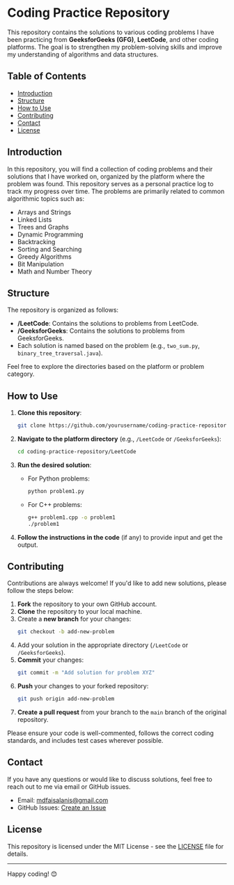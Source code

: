 # Coding Practice Repository

This repository contains the solutions to various coding problems I have been practicing from **GeeksforGeeks (GFG)**, **LeetCode**, and other coding platforms. The goal is to strengthen my problem-solving skills and improve my understanding of algorithms and data structures.

## Table of Contents
- [Introduction](#introduction)
- [Structure](#structure)
- [How to Use](#how-to-use)
- [Contributing](#contributing)
- [Contact](#contact)
- [License](#license)

## Introduction

In this repository, you will find a collection of coding problems and their solutions that I have worked on, organized by the platform where the problem was found. This repository serves as a personal practice log to track my progress over time. The problems are primarily related to common algorithmic topics such as:

- Arrays and Strings
- Linked Lists
- Trees and Graphs
- Dynamic Programming
- Backtracking
- Sorting and Searching
- Greedy Algorithms
- Bit Manipulation
- Math and Number Theory

## Structure

The repository is organized as follows:

- **/LeetCode**: Contains the solutions to problems from LeetCode.
- **/GeeksforGeeks**: Contains the solutions to problems from GeeksforGeeks.
- Each solution is named based on the problem (e.g., `two_sum.py`, `binary_tree_traversal.java`).
  
Feel free to explore the directories based on the platform or problem category.

## How to Use

1. **Clone this repository**:
    ```bash
    git clone https://github.com/yourusername/coding-practice-repository.git
    ```

2. **Navigate to the platform directory** (e.g., `/LeetCode` or `/GeeksforGeeks`):
    ```bash
    cd coding-practice-repository/LeetCode
    ```

3. **Run the desired solution**:
    - For Python problems:
      ```bash
      python problem1.py
      ```
    - For C++ problems:
      ```bash
      g++ problem1.cpp -o problem1
      ./problem1
      ```

4. **Follow the instructions in the code** (if any) to provide input and get the output.

## Contributing

Contributions are always welcome! If you'd like to add new solutions, please follow the steps below:

1. **Fork** the repository to your own GitHub account.
2. **Clone** the repository to your local machine.
3. Create a **new branch** for your changes:
    ```bash
    git checkout -b add-new-problem
    ```
4. Add your solution in the appropriate directory (`/LeetCode` or `/GeeksforGeeks`).
5. **Commit** your changes:
    ```bash
    git commit -m "Add solution for problem XYZ"
    ```
6. **Push** your changes to your forked repository:
    ```bash
    git push origin add-new-problem
    ```
7. **Create a pull request** from your branch to the `main` branch of the original repository.

Please ensure your code is well-commented, follows the correct coding standards, and includes test cases wherever possible.

## Contact

If you have any questions or would like to discuss solutions, feel free to reach out to me via email or GitHub issues.

- Email: [mdfaisalanis@gmail.com](mailto:mdfaisalanis@gmail.com)
- GitHub Issues: [Create an Issue](https://github.com/FaishalAnis/LeetCodes_GFG/issues)

## License

This repository is licensed under the MIT License - see the [LICENSE](LICENSE) file for details.

---

Happy coding! 😊


